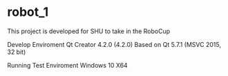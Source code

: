 # robot_1
This project is developed for SHU to take in the RoboCup

Develop Enviroment
  Qt Creator 4.2.0 (4.2.0)
  Based on Qt 5.7.1 (MSVC 2015, 32 bit)
  
Running Test Enviroment
  Windows 10 X64
